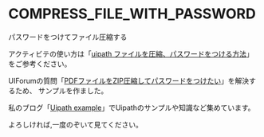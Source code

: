 # COMPRESS_FILE_WITH_PASSWORD
パスワードをつけてファイル圧縮する

アクティビテの使い方は「[uipath ファイルを圧縮、パスワードをつける方法](https://www.uipath-example.com/zip-file-with-password/)」をご参考ください。

UIForumの質問「[PDFファイルをZIP圧縮してパスワードをつけたい](https://forum.uipath.com/t/pdf-zip/132999)」を解決するため、
サンプルを作ました。

私のブログ「[Uipath example](https://www.uipath-example.com/)」でUipathのサンプルや知識など集めています。

よろしければ,一度のぞいて見てください。
